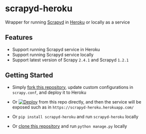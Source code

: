 # scrapyd-heroku

Wrapper for running [Scrapyd](https://github.com/scrapy/scrapyd) in [Heroku](https://heroku.com/) or locally as a service

## Features

- Support running Scrapyd service in Heroku
- Support running Scrapyd service locally
- Support latest version of Scrapy ```2.4.1``` and Scrapyd ```1.2.1```
    
## Getting Started

- Simply [fork this repository](https://github.com/jxltom/scrapyd-heroku/fork), update custom configurations in ```scrapy.conf```, and deploy it to Heroku

- Or [![Deploy](https://www.herokucdn.com/deploy/button.svg)](https://heroku.com/deploy?template=https://github.com/jxltom/scrapyd-heroku) from this repo directly, and then the service will be exposed such as in ```https://scrapyd-heroku.herokuapp.com/```

- Or ```pip install scrapyd-heroku``` and run ```scrapyd-heroku``` locally

- Or [clone this repository](https://github.com/jxltom/scrapyd-heroku.git) and run ```python manage.py``` locally
